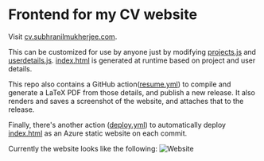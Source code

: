# Frontend for my CV website

Visit [cv.subhranilmukherjee.com](https://cv.subhranilmukherjee.com).

This can be customized for use by anyone just by modifying [projects.js](./src/projects.js) 
and [userdetails.js](./src/userdetails.js). [index.html](./src/index.html) is generated 
at runtime based on project and user details.

This repo also contains a GitHub action([resume.yml](./.github/workflows/resume.yml)) to compile 
and generate a LaTeX PDF from those details, and publish a new release. It also renders and 
saves a screenshot of the website, and attaches that to the release.

Finally, there's another action ([deploy.yml](./.github/workflows/deploy.yml)) to automatically 
deploy [index.html](./src/index.html) as an Azure static website on each commit.

Currently the website looks like the following:
![Website](https://github.com/iamsubhranil/CVFrontend/releases/latest/download/screenshot.png)
